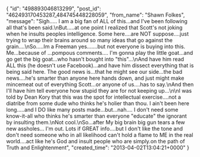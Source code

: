  {
   "id": "498893046813299",
   "post_id": "462493170453287_484745448228059",
   "from_name": "Shawn Folkes",
   "message": "Sigh..... I am a big fan of ALL of this...and I've been following all that's been said.\nBut.....at one point I realized that Scott's not joking when he insults peoples intelligence. Some here....are NOT suppose....just trying to wrap their brains around so many ideas that go against the grain....\nSo.....Im a Freeman yes.......but not everyone is buying into this. Me...because of ...pompous comments.... I'm gonna play the little goat...and go get the big goat...who hasn't bought into \"this\"...\nAnd have him read ALL this (he doesn't use Facebook)...and have him dissect everything that is being said here. The good news is...that he might see our side...the bad news....he's smarter than anyone here hands down, and just might make mincemeat out of everything Scott...or anyone of us....has to say.\nAnd then I'll have him tell everyone how stupid they are for not keeping up...\n\nI was told by  Dean Kory that this was the spot for intellectual exercise....not a diatribe from some dude who thinks he's holier than thou. I ain't been here long.....and I DO like many posts made...but...nah.... I don't need some know-it-all who thinks he's smarter than everyone \"educate\" the ignorant by insulting them.\nNot cool.\nSo...after My big brain big gun tears a few new assholes... I'm out. Lots if GREAT info....but I don't like the tone and don't need someone who in all likelihood can't hold a flame to ME in the real world....act like he's God and insult people who are simply.on the path of Truth and Enlightenment",
   "created_time": "2013-04-02T13:04:21+0000"
 }
